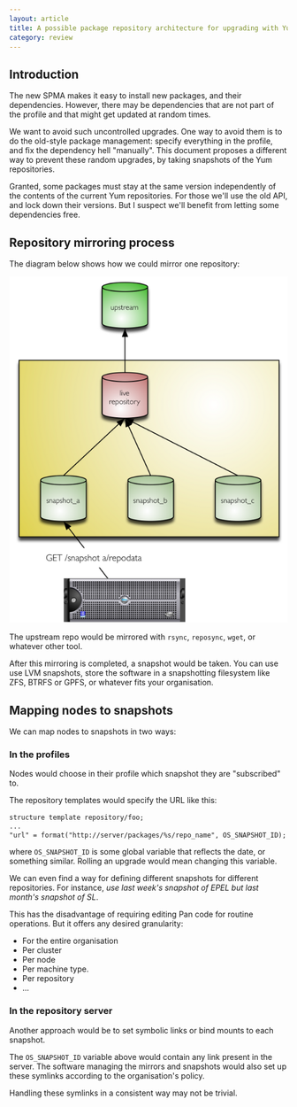 ```yaml
---
layout: article
title: A possible package repository architecture for upgrading with Yum
category: review
---
```


## Introduction

The new SPMA makes it easy to install new packages, and their
dependencies.  However, there may be dependencies that are not part of
the profile and that might get updated at random times.

We want to avoid such uncontrolled upgrades.  One way to avoid them is
to do the old-style package management: specify everything in the
profile, and fix the dependency hell "manually".  This document
proposes a different way to prevent these random upgrades, by taking
snapshots of the Yum repositories.

Granted, some packages must stay at the same version independently of
the contents of the current Yum repositories.  For those we'll use the
old API, and lock down their versions.  But I suspect we'll benefit
from letting some dependencies free.

## Repository mirroring process

The diagram below shows how we could mirror one repository:

![Repository mirroring and snapshotting](img/repository-mirrors.png)

The upstream repo would be mirrored with `rsync`, `reposync`, `wget`,
or whatever other tool.

After this mirroring is completed, a snapshot would be taken.  You can
use use LVM snapshots, store the software in a snapshotting filesystem
like ZFS, BTRFS or GPFS, or whatever fits your organisation.

## Mapping nodes to snapshots

We can map nodes to snapshots in two ways:

### In the profiles

Nodes would choose in their profile which snapshot they are
"subscribed" to.

The repository templates would specify the URL like this:

    structure template repository/foo;
    ...
    "url" = format("http://server/packages/%s/repo_name", OS_SNAPSHOT_ID);

where `OS_SNAPSHOT_ID` is some global variable that reflects the date,
or something similar.  Rolling an upgrade would mean changing this
variable.

We can even find a way for defining different snapshots for different
repositories.  For instance, _use last week's snapshot of EPEL but
last month's snapshot of SL_.

This has the disadvantage of requiring editing Pan code for routine
operations.  But it offers any desired granularity:

* For the entire organisation
* Per cluster
* Per node
* Per machine type.
* Per repository
* ...

### In the repository server

Another approach would be to set symbolic links or bind mounts to each
snapshot.

The `OS_SNAPSHOT_ID` variable above would contain any link present in
the server.  The software managing the mirrors and snapshots would
also set up these symlinks according to the organisation's policy.

Handling these symlinks in a consistent way may not be trivial.
